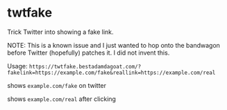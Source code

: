 # twtfake
Trick Twitter into showing a fake link.

NOTE: This is a known issue and I just wanted to hop onto the bandwagon before Twitter (hopefully) patches it. I did not invent this.

Usage:
`https://twtfake.bestadamdagoat.com/?fakelink=https://example.com/fake&reallink=https://example.com/real`

shows `example.com/fake` on twitter

shows `example.com/real` after clicking
